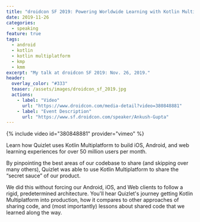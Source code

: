 ```yaml
---
title: "droidcon SF 2019: Powering Worldwide Learning with Kotlin Multiplatform"
date: 2019-11-26
categories: 
  - speaking
feature: true
tags:
  - android
  - kotlin
  - kotlin multiplatform
  - kmp
  - kmm
excerpt: "My talk at droidcon SF 2019: Nov. 26, 2019."
header:
  overlay_color: "#333"
  teaser: /assets/images/droidcon_sf_2019.jpg
  actions:
    - label: "Video"
      url: "https://www.droidcon.com/media-detail?video=380848881"
    - label: "Event Description"
      url: "https://www.sf.droidcon.com/speaker/Ankush-Gupta"
---
```


{% include video id="380848881" provider="vimeo" %}

Learn how Quizlet uses Kotlin Multiplatform to build iOS, Android, and web learning experiences for over 50 million users per month.

By pinpointing the best areas of our codebase to share (and skipping over many others), Quizlet was able to use Kotlin Multiplatform to share the “secret sauce” of our product.

We did this without forcing our Android, iOS, and Web clients to follow a rigid, predetermined architecture. You'll hear Quizlet's journey getting Kotlin Multiplatform into production, how it compares to other approaches of sharing code, and (most importantly) lessons about shared code that we learned along the way.
